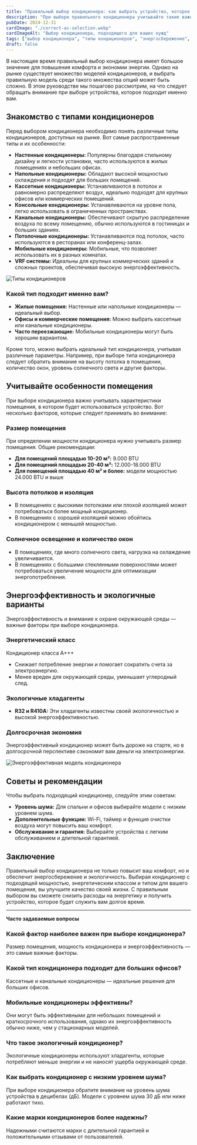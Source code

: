 ```yaml
---
title: "Правильный выбор кондиционера: как выбрать устройство, которое подходит вашим нуждам?"
description: "При выборе правильного кондиционера учитывайте такие важные факторы, как типы кондиционеров, характеристики помещения и энергоэффективность."
pubDate: 2024-12-31
cardImage: "./correct-ac-selection.webp"
cardImageAlt: "Выбор кондиционера, подходящего для ваших нужд"
tags: ["выбор кондиционера", "типы кондиционеров", "энергосбережение", "экологичность", "руководство по кондиционерам", "мощность кондиционера", "характеристики кондиционера"]
draft: false
---
```


В настоящее время правильный выбор кондиционера имеет большое значение для повышения комфорта и экономии энергии. Однако на рынке существует множество моделей кондиционеров, и выбрать правильную модель среди такого множества опций может быть сложно. В этом руководстве мы пошагово рассмотрим, на что следует обращать внимание при выборе устройства, которое подходит именно вам.

## Знакомство с типами кондиционеров

Перед выбором кондиционера необходимо понять различные типы кондиционеров, доступных на рынке. Вот самые распространенные типы и их особенности:

- **Настенные кондиционеры:** Популярны благодаря стильному дизайну и легкости установки, часто используются в жилых помещениях и небольших офисах.  
- **Напольные кондиционеры:** Обладают высокой мощностью охлаждения и подходят для больших помещений.  
- **Кассетные кондиционеры:** Устанавливаются в потолок и равномерно распределяют воздух, идеально подходят для крупных офисов или коммерческих помещений.  
- **Консольные кондиционеры:** Устанавливаются на уровне пола, легко использовать в ограниченных пространствах.  
- **Канальные кондиционеры:** Обеспечивают скрытую распределение воздуха по всему помещению, обычно используются в гостиницах и больших зданиях.  
- **Потолочные кондиционеры:** Устанавливаются под потолок, часто используются в ресторанах или конференц-залах.  
- **Мобильные кондиционеры:** Мобильные, что позволяет использовать их в разных комнатах.  
- **VRF системы:** Идеальны для крупных коммерческих зданий и сложных проектов, обеспечивая высокую энергоэффективность.  

![Типы кондиционеров](./ac-types.webp)

### Какой тип подходит именно вам?
- **Жилые помещения:** Настенные или напольные кондиционеры — идеальный выбор.  
- **Офисы и коммерческие помещения:** Можно выбрать кассетные или канальные кондиционеры.  
- **Часто переезжающие:** Мобильные кондиционеры могут быть хорошим вариантом.

Кроме того, можно выбрать идеальный тип кондиционера, учитывая различные параметры. Например, при выборе типа кондиционера следует обратить внимание на высоту потолка в помещении, количество окон, уровень солнечного света и другие факторы.

## Учитывайте особенности помещения

При выборе кондиционера важно учитывать характеристики помещения, в котором будет использоваться устройство. Вот несколько факторов, которые следует принимать во внимание:

### Размер помещения
При определении мощности кондиционера нужно учитывать размер помещения. Общие рекомендации:  
- **Для помещений площадью 10-20 м²:** 9.000 BTU  
- **Для помещений площадью 20-40 м²:** 12.000-18.000 BTU  
- **Для помещений площадью 40 м² и более:** модели мощностью 24.000 BTU и выше  

### Высота потолков и изоляция
- В помещениях с высокими потолками или плохой изоляцией может потребоваться более мощный кондиционер.  
- В помещениях с хорошей изоляцией можно обойтись кондиционером с меньшей мощностью.  

### Солнечное освещение и количество окон
- В помещениях, где много солнечного света, нагрузка на охлаждение увеличивается.  
- В помещениях с большими стеклянными поверхностями может потребоваться увеличение мощности для оптимизации энергопотребления.

## Энергоэффективность и экологичные варианты

Энергоэффективность и внимание к охране окружающей среды — важные факторы при выборе кондиционера.

### Энергетический класс
Кондиционер класса A+++  
- Снижает потребление энергии и помогает сократить счета за электроэнергию.  
- Менее вреден для окружающей среды, уменьшает углеродный след.  

### Экологичные хладагенты
- **R32 и R410A:** Эти хладагенты известны своей экологичностью и высокой энергоэффективностью.

### Долгосрочная экономия
Энергоэффективный кондиционер может быть дороже на старте, но в долгосрочной перспективе сэкономит вам деньги на электроэнергии.

![Энергоэффективная модель кондиционера](./energy-saving.webp)

## Советы и рекомендации

Чтобы выбрать подходящий кондиционер, следуйте этим советам:

- **Уровень шума:** Для спальни и офисов выбирайте модели с низким уровнем шума.  
- **Дополнительные функции:** Wi-Fi, таймер и функция очистки воздуха могут повысить ваш комфорт.  
- **Обслуживание и гарантия:** Выбирайте устройства с легким обслуживанием и длительной гарантией.

## Заключение

Правильный выбор кондиционера не только повысит ваш комфорт, но и обеспечит энергосбережение и экологичность. Выбирая кондиционер с подходящей мощностью, энергетическим классом и типом для вашего помещения, вы улучшите качество своей жизни. С правильным выбором вы сможете снизить расходы на энергетику и получить устройство, которое будет служить вам долгое время.

---

**Часто задаваемые вопросы**

### Какой фактор наиболее важен при выборе кондиционера?  
Размер помещения, мощность кондиционера и энергоэффективность — это самые важные факторы.

### Какой тип кондиционера подходит для больших офисов?  
Кассетные и канальные кондиционеры — идеальные решения для больших офисов.

### Мобильные кондиционеры эффективны?  
Они могут быть эффективными для небольших помещений и краткосрочного использования, однако их энергоэффективность обычно ниже, чем у стационарных моделей.

### Что такое экологичный кондиционер?  
Экологичные кондиционеры используют хладагенты, которые потребляют меньше энергии и не наносят ущерба окружающей среде.

### Как выбрать кондиционер с низким уровнем шума?  
При выборе кондиционера обратите внимание на уровень шума устройства в децибелах (дБ). Модели с уровнем шума 30 дБ или ниже работают тихо.

### Какие марки кондиционеров более надежны?  
Надежными считаются марки с длительной гарантией и положительными отзывами от пользователей.
